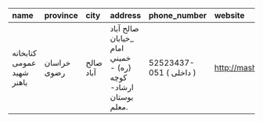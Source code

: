 | name                      | province    | city      | address                                                      | phone_number            | website            |
|:--------------------------|:------------|:----------|:-------------------------------------------------------------|:------------------------|:-------------------|
| كتابخانه عمومی شهید باهنر | خراسان رضوی | صالح آباد | صالح آباد _خيابان امام خميني (ره) - كوچه ارشاد- بوستان معلم. | 52523437-051 ( داخلی  ) | http://mashadpl.ir |